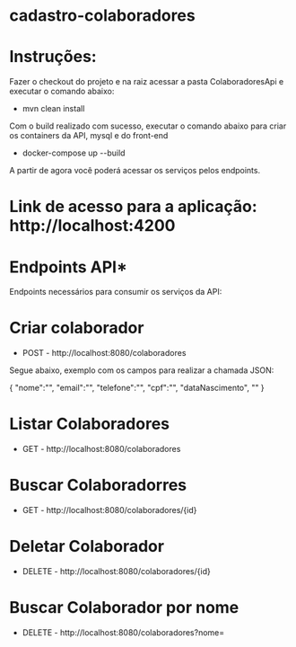 # cadastro-colaboradores

# Instruções:

Fazer o checkout do projeto e na raiz acessar a pasta ColaboradoresApi e executar o comando abaixo:

- mvn clean install

Com o build realizado com sucesso, executar o comando abaixo para criar os containers da API, mysql e do front-end

- docker-compose up --build

A partir de agora você poderá acessar os serviços pelos endpoints.

# Link de acesso para a aplicação: http://localhost:4200

# Endpoints API*

Endpoints necessários para consumir os serviços da API:

# Criar colaborador

 - POST - http://localhost:8080/colaboradores
 
 Segue abaixo, exemplo com os campos para realizar a chamada JSON:
 
 { 
 "nome":"",
 "email":"",
 "telefone":"",
 "cpf":"",
 "dataNascimento", ""
 }
 
# Listar Colaboradores

- GET - http://localhost:8080/colaboradores

# Buscar Colaboradorres

- GET - http://localhost:8080/colaboradores/{id}

# Deletar Colaborador

- DELETE - http://localhost:8080/colaboradores/{id}

# Buscar Colaborador por nome

- DELETE - http://localhost:8080/colaboradores?nome=
